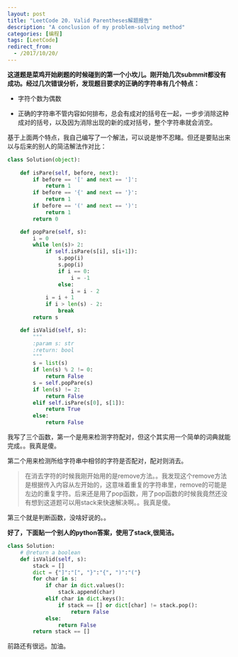 ```yaml
---
layout: post
title: "LeetCode 20. Valid Parentheses解题报告"
description: "A conclusion of my problem-solving method"
categories: [编程]
tags: [LeetCode]
redirect_from:
  - /2017/10/20/
---
```



**这道题是菜鸡开始刷题的时候碰到的第一个小坎儿。刚开始几次submmit都没有成功。经过几次错误分析，发现题目要求的正确的字符串有几个特点：**
- 字符个数为偶数

- 正确的字符串不管内容如何排布，总会有成对的括号在一起，一步步消除这种成对的括号，以及因为消除出现的新的成对括号，整个字符串就会消空。

基于上面两个特点，我自己编写了一个解法，可以说是惨不忍睹。但还是要贴出来以与后来的别人的简洁解法作对比：

```python
class Solution(object):
    
    def isPare(self, before, next):
        if before == '[' and next == ']':
            return 1
        if before == '{' and next == '}':
            return 1
        if before == '(' and next == ')':
            return 1
        return 0

    def popPare(self, s):
        i = 0
        while len(s)> 2:
            if self.isPare(s[i], s[i+1]):
                s.pop(i)
                s.pop(i)
                if i == 0:
                    i = -1
                else:
                    i = i - 2
            i = i + 1
            if i > len(s) - 2:
                break
        return s

    def isValid(self, s):
        """
        :param s: str
        :return: bool
        """
        s = list(s)
        if len(s) % 2 != 0:
            return False
        s = self.popPare(s)
        if len(s) != 2:
            return False
        elif self.isPare(s[0], s[1]):
            return True
        else:
            return False
```

我写了三个函数，第一个是用来检测字符配对，但这个其实用一个简单的词典就能完成。。我真是傻。

第二个用来检测所给字符串中相邻的字符是否配对，配对则消去。

> 在消去字符的时候我刚开始用的是remove方法。。我发现这个remove方法是根据传入内容从左开始的，这意味着重复的字符串里，remove的可能是左边的重复字符。后来还是用了pop函数，用了pop函数的时候我竟然还没有想到这道题可以用stack来快速解决啊。。我真是傻。

第三个就是判断函数，没啥好说的。。

**好了，下面贴一个别人的python答案，使用了stack,很简洁。**

```python
class Solution:
    # @return a boolean
    def isValid(self, s):
        stack = []
        dict = {"]":"[", "}":"{", ")":"("}
        for char in s:
            if char in dict.values():
                stack.append(char)
            elif char in dict.keys():
                if stack == [] or dict[char] != stack.pop():
                    return False
            else:
                return False
        return stack == []
```

前路还有很远。加油。
